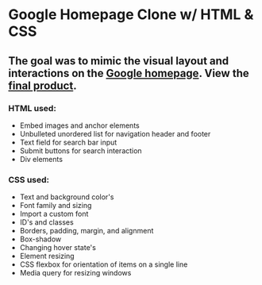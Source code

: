 <h1>Google Homepage Clone w/ HTML & CSS</h1>

<h2>The goal was to mimic the visual layout and interactions on the <a href="https://www.google.com/">Google homepage</a>. View the <a href="https://michaeljchong.github.io/google-homepage/">final product</a>.</h2>

<h3>HTML used:</h3>
<ul>
    <li>Embed images and anchor elements</li>
    <li>Unbulleted unordered list for navigation header and footer</li>
    <li>Text field for search bar input</li>
    <li>Submit buttons for search interaction</li>
    <li>Div elements</li>
</ul>

<h3>CSS used:</h3>
<ul>
    <li>Text and background color's</li>
    <li>Font family and sizing</li>
    <li>Import a custom font</li>
    <li>ID's and classes</li>
    <li>Borders, padding, margin, and alignment</li>
    <li>Box-shadow</li>
    <li>Changing hover state's</li>
    <li>Element resizing</li>
    <li>CSS flexbox for orientation of items on a single line</li>
    <li>Media query for resizing windows</li>
</ul>